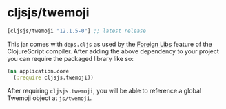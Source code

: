 # cljsjs/twemoji

[](dependency)
```clojure
[cljsjs/twemoji "12.1.5-0"] ;; latest release
```
[](/dependency)

This jar comes with `deps.cljs` as used by the [Foreign Libs][flibs] feature
of the ClojureScript compiler. After adding the above dependency to your project
you can require the packaged library like so:

```clojure
(ns application.core
  (:require cljsjs.twemoji))
```

After requiring `cljsjs.twemoji`, you will be able to reference a global Twemoji object at `js/twemoji`.

[flibs]: https://clojurescript.org/reference/packaging-foreign-deps
